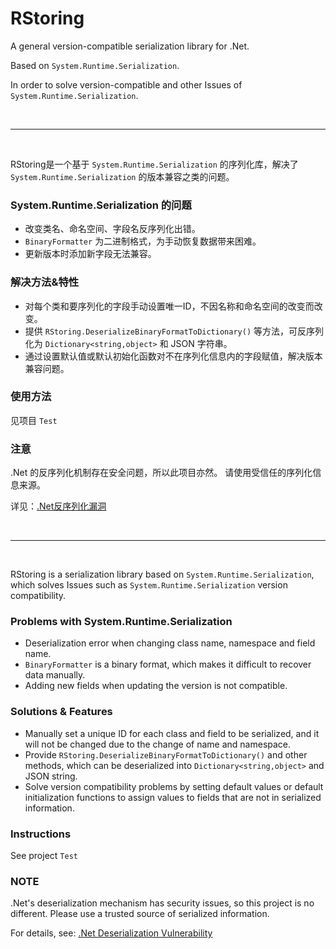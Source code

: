 ﻿# RStoring

A general version-compatible serialization library for .Net.

Based on `System.Runtime.Serialization`.

In order to solve version-compatible and other Issues of `System.Runtime.Serialization`.

<br/>

---

<br/>

RStoring是一个基于 `System.Runtime.Serialization` 的序列化库，解决了 
`System.Runtime.Serialization` 的版本兼容之类的问题。

### System.Runtime.Serialization 的问题
* 改变类名、命名空间、字段名反序列化出错。
* `BinaryFormatter` 为二进制格式，为手动恢复数据带来困难。
* 更新版本时添加新字段无法兼容。

### 解决方法&特性
* 对每个类和要序列化的字段手动设置唯一ID，不因名称和命名空间的改变而改变。
* 提供 `RStoring.DeserializeBinaryFormatToDictionary()` 等方法，可反序列化为 `Dictionary<string,object>` 和 JSON 字符串。
* 通过设置默认值或默认初始化函数对不在序列化信息内的字段赋值，解决版本兼容问题。


### 使用方法
见项目 `Test`

### 注意
.Net 的反序列化机制存在安全问题，所以此项目亦然。
请使用受信任的序列化信息来源。

详见：[.Net反序列化漏洞](https://github.com/Ivan1ee/NET-Deserialize)

<br/>

---

<br/>

RStoring is a serialization library based on `System.Runtime.Serialization`, which solves
Issues such as `System.Runtime.Serialization` version compatibility.

### Problems with System.Runtime.Serialization
* Deserialization error when changing class name, namespace and field name.
* `BinaryFormatter` is a binary format, which makes it difficult to recover data manually.
* Adding new fields when updating the version is not compatible.

### Solutions & Features
* Manually set a unique ID for each class and field to be serialized, and it will not be changed due to the change of name and namespace.
* Provide `RStoring.DeserializeBinaryFormatToDictionary()` and other methods, which can be deserialized into `Dictionary<string,object>` and JSON string.
* Solve version compatibility problems by setting default values ​​or default initialization functions to assign values ​​to fields that are not in serialized information.


### Instructions
See project `Test`

### NOTE
.Net's deserialization mechanism has security issues, so this project is no different.
Please use a trusted source of serialized information.

For details, see: [.Net Deserialization Vulnerability](https://github.com/Ivan1ee/NET-Deserialize)